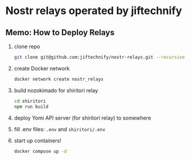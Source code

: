 # Nostr relays operated by jiftechnify

## Memo: How to Deploy Relays

1. clone repo

    ```bash
    git clone git@github.com:jiftechnify/nostr-relays.git --recursive
    ```

1. create Docker network

    ```bash
    docker network create nostr_relays
    ```

1. build nozokimado for shiritori relay

    ```bash
    cd shiritori
    npm run build
    ```

1. deploy Yomi API server (for shiritori relay) to somewhere
1. fill .env files: `.env` and `shiritori/.env`
1. start up containers!

    ```bash
    docker compose up -d
    ```